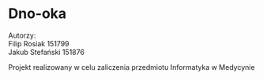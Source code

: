 # Dno-oka
Autorzy:  
Filip Rosiak 151799  
Jakub Stefański 151876  

Projekt realizowany w celu zaliczenia przedmiotu Informatyka w Medycynie
